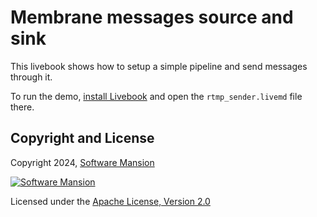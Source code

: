 # Membrane messages source and sink

This livebook shows how to setup a simple pipeline and send messages through it.

To run the demo, [install Livebook](https://livebook.dev/#install) and open the `rtmp_sender.livemd` file there.

## Copyright and License

Copyright 2024, [Software Mansion](https://swmansion.com/?utm_source=git&utm_medium=readme&utm_campaign=membrane)

[![Software Mansion](https://docs.membrane.stream/static/logo/swm_logo_readme.png)](https://swmansion.com/?utm_source=git&utm_medium=readme&utm_campaign=membrane)

Licensed under the [Apache License, Version 2.0](LICENSE)
